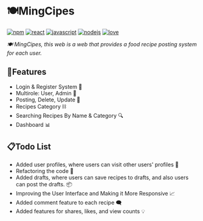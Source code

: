 # 🍽MingCipes
[![npm][npm-badge]][npm-url]
[![react][react-badge]][react-url]
[![javascript][javascript-badge]][javascript-url]
[![nodejs][nodejs-badge]][nodejs-url]
[![love][love-badge]][love-url]

_🍽 MingCipes, this web is a web that provides a food recipe posting system for each user._

## 📍Features

- Login & Register System 🔐
- Multirole: User, Admin 🧑
- Posting, Delete, Update 🔁
- Recipes Category ⛓
- Searching Recipes By Name & Category 🔍
- Dashboard 📊

## 📋Todo List
- Added user profiles, where users can visit other users' profiles 👀
- Refactoring the code 🔁
- Added drafts, where users can save recipes to drafts, and also users can post the drafts. 📦
- Improving the User Interface and Making it More Responsive 📈
- Added comment feature to each recipe 🗨
- Added features for shares, likes, and view counts 💡

[nodejs-badge]: https://img.shields.io/badge/made_with-NodeJS-green
[nodejs-url]: https://github.com
[love-badge]: https://img.shields.io/badge/</>_with-♥-red
[love-url]: https://github.com
[javascript-badge]: https://img.shields.io/badge/made_with-Javascript-yellow
[javascript-url]: https://github.com
[react-badge]: https://img.shields.io/badge/made_with-ReactJS-blue
[react-url]: https://github.com
[npm-badge]: https://badge.fury.io/js/react.svg
[npm-url]: https://github.com
